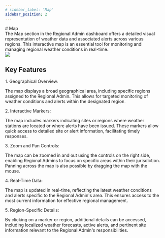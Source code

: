 ```yaml
---
# sidebar_label: "Map"
sidebar_position: 2
---
```


<link rel="stylesheet" href="path/to/custom.css"/>
<div class="ml-5"> 
# Map

<div class="mt-5">The Map section in the Regional Admin dashboard offers a detailed visual representation of weather data and associated alerts across various regions. This interactive map is an essential tool for monitoring and managing regional weather conditions in real-time.</div>

<img src="/img/map.png" class="w-auto h-auto my-8 border shadow-md"/>

## Key Features

<p class="font-semibold mt-3">1. Geographical Overview:</p>
<div class="mt-5 ml-4">The map displays a broad geographical area, including specific regions assigned to the Regional Admin. This allows for targeted monitoring of weather conditions and alerts within the designated region.</div>

<p class="font-semibold mt-3">2. Interactive Markers:</p>
<div class="mt-5 ml-4">The map includes markers indicating sites or regions where weather stations are located or where alerts have been issued. These markers allow quick access to detailed site or alert information, facilitating timely responses.</div>

<p class="font-semibold mt-3">3. Zoom and Pan Controls:</p>
<div class="mt-5 ml-4">The map can be zoomed in and out using the controls on the right side, enabling Regional Admins to focus on specific areas within their jurisdiction. Panning across the map is also possible by dragging the map with the mouse.</div>

<p class="font-semibold mt-3">4. Real-Time Data:</p>
<div class="mt-5 ml-4">The map is updated in real-time, reflecting the latest weather conditions and alerts specific to the Regional Admin's area. This ensures access to the most current information for effective regional management.</div>

<p class="font-semibold mt-3">5. Region-Specific Details:</p>
<div class="mt-5 ml-4">By clicking on a marker or region, additional details can be accessed, including localized weather forecasts, active alerts, and pertinent site information relevant to the Regional Admin's responsibilities.</div>

</div>
